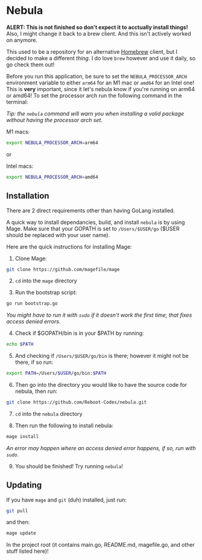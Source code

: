 # Nebula

**ALERT: This is not finished so don't expect it to acctually install things!**
Also, I might change it back to a brew client. And this isn't actively worked on anymore.

This used to be a repository for an alternative [Homebrew](https://brew.sh/) client, but I decided to make a different _thing_. I do love `brew` however and use it daily, so go check them out!

Before you run this application, be sure to set the `NEBULA_PROCESSOR_ARCH` environment variable to either `arm64` for an M1 mac or `amd64` for an Intel one! This is **very** important, since it let's nebula know if you're running on arm64 or amd64! To set the processor arch run the following command in the terminal:

_Tip: the `nebula` command will warn you when installing a valid package without having the processor arch set._

M1 macs:
```bash
export NEBULA_PROCESSOR_ARCH=arm64
```

or

Intel macs:
```bash
export NEBULA_PROCESSOR_ARCH=amd64
```

## Installation

There are 2 direct requirements other than having GoLang installed. 

A quick way to install dependancies, build, and install `nebula` is by using Mage. Make sure that your GOPATH is set to `/Users/$USER/go` ($USER should be replaced with your user name). 

Here are the quick instructions for installing Mage:

1. Clone Mage: 

```bash
git clone https://github.com/magefile/mage
```

2. `cd` into the `mage` directory

3. Run the bootstrap script:

```bash
go run bootstrap.go
```

_You might have to run it with `sudo` if it doesn't work the first time; that fixes access denied errors._

4. Check if $GOPATH/bin is in your $PATH by running:

```bash
echo $PATH
```

5. And checking if `/Users/$USER/go/bin` is there; however it might not be there, if so run:

```bash
export PATH=/Users/$USER/go/bin:$PATH
```

6. Then go into the directory you would like to have the source code for nebula, then run:

```bash
git clone https://github.com/Reboot-Codes/nebula.git
```

7. `cd` into the `nebula` directory

8. Then run the following to install nebula:

```bash
mage install
```

_An error may happen where an access denied error happens, if so, run with `sudo`._

9. You should be finished! Try running `nebula`!

## Updating 

If you have `mage` and `git` (duh) installed, just run:

```bash
git pull
```
and then:

```bash
mage update
```

In the project root (it contains main.go, README.md, magefile.go, and other stuff listed here)!
